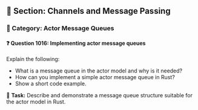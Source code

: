 ## 📘 Section: Channels and Message Passing
### 🔹 Category: Actor Message Queues
#### ❓ Question 1016: Implementing actor message queues

Explain the following:

- What is a message queue in the actor model and why is it needed?
- How can you implement a simple actor message queue in Rust?
- Show a short code example.

🔧 **Task:** Describe and demonstrate a message queue structure suitable for the actor model in Rust.
